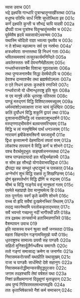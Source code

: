 व्यास उवाच	001  
भद्रे द्रक्ष्यसि गान्धारि पुत्रान्भ्रातॄन्सखींस्तथा	001a  
वधूश्च पतिभिः सार्धं निशि सुप्तोत्थिता इव	001c  
कर्णं द्रक्ष्यति कुन्ती च सौभद्रं चापि यादवी	002a  
द्रौपदी पञ्च पुत्रांश्च पितॄन्भ्रातॄंस्तथैव च	002c  
पूर्वमेवैष हृदये व्यवसायोऽभवन्मम	003a  
यथास्मि चोदितो राज्ञा भवत्या पृथयैव च	003c  
न ते शोच्या महात्मानः सर्व एव नरर्षभाः	004a\'  
क्षत्रधर्मपराः सन्तस्तथा हि निधनं गताः	004c  
भवितव्यमवश्यं तत्सुरकार्यमनिन्दिते	005a  
अवतेरुस्ततः सर्वे देवभागैर्महीतलम्	005c  
गन्धर्वाप्सरसश्चैव पिशाचा गुह्यराक्षसाः	006a  
तथा पुण्यजनाश्चैव सिद्धा देवर्षयोऽपि च	006c  
देवाश्च दानवाश्चैव तथा ब्रह्मर्षयोऽमलाः	007a  
त एते निधनं प्राप्ताः कुरुक्षेत्रे रणाजिरे	007c  
गन्धर्वराजो यो धीमान्धृतराष्ट्र इति श्रुतः	008a  
स एव मानुषे लोके धृतराष्ट्रः पतिस्तव	008c  
पाण्डुं मरुद्गणं विद्धि विशिष्टतममच्युतम्	009a  
धर्मस्यांशोऽभवत्क्षत्ता राजा चायं युधिष्ठिरः	009c  
कलिं दुर्योधनं विद्धि शकुनिं द्वापरं तथा	010a  
दुःशासनादीन्विद्धि त्वं राक्षसाञ्शुभदर्शने	010c  
मरुद्गणाद्भीमसेनं बलवन्तमरिन्दमम्	011a  
विद्धि च त्वं नरमृषिमिमं पार्थं धनञ्जयम्	011c  
नारायणं हृषीकेशमश्विनौ यमजावुभौ	011e  
द्विधा कृत्वात्मनो देहमादित्यं तपतां वरम्	012a  
लोकांश्च तापयानं वै विद्धि कर्णं च शोभने	012c  
यश्च वैरार्थमुद्भूतः सङ्घर्षजननस्तथा	012e  
यश्च पाण्डवदायादो हतः षड्भिर्महारथैः	013a  
स सोम इह सौभद्रो योगादेवाभवद्द्विधा	013c  
द्रौपद्या सह सम्भूतं धृष्टद्युम्नं च पावकात्	014a  
अग्नेर्भागं शुभं विद्धि राक्षसं तु शिखण्डिनम्	014c  
द्रोणं बृहस्पतेर्भागं विद्धि द्रौणिं च रुद्रजम्	015a  
भीष्मं च विद्धि गाङ्गेयं वसुं मानुषतां गतम्	015c  
एवमेते महाप्राज्ञे देवा मानुष्यमेत्य हि	016a  
ततः पुनर्गताः स्वर्गं कृते कर्मणि शोभने	016c  
यच्च वो हृदि सर्वेषां दुःखमेनच्चिरं स्थितम्	017a  
तदद्य व्यपनेष्यामि परलोककृताद्भयात्	017c  
सर्वे भवन्तो गच्छन्तु नदीं भागीरथीं प्रति	018a  
तत्र द्रक्ष्यथ तान्सर्वान्ये हतास्मिन्रणाजिरे	018c  
वैशम्पायन उवाच	019  
इति व्यासस्य वचनं श्रुत्वा सर्वो जनस्तदा	019a  
महता सिंहनादेन गङ्गामभिमुखो ययौ	019c  
धृतराष्ट्रश्च सामात्यः प्रययौ सह पाण्डवैः	020a  
सहितो मुनिशार्दूलैर्गन्धर्वैश्च समागतैः	020c  
ततो गङ्गां समासाद्य क्रमेण स जनार्णवः	021a  
निवासमकरोत्सर्वो यथाप्रीति यथासुखम्	021c  
राजा च पाण्डवैः सार्धमिष्टे देशे सहानुगः	022a  
निवासमकरोद्धीमान्सस्त्रीवृद्धपुरःसरः	022c  
जगाम तदहश्चापि तेषां वर्षशतं यथा	023a  
निशां प्रतीक्षमाणानां दिदृक्षूणां मृतान्नृपान्	023c  
अथ पुण्यं गिरिवरमस्तमभ्यगमद्रविः	024a  
ततः कृताभिषेकास्ते नैशं कर्म समाचरन्	024c  
